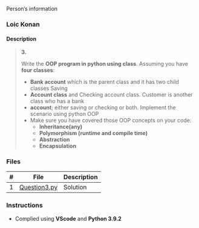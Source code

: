 Person’s information

### Loic Konan

#### Description
>
> **3.**
>
> Write the **OOP program in python using class**. Assuming you have **four classes**:
>
> - **Bank account** which is the parent class and it has two child classes Saving
> - **Account class** and Checking account class. Customer is another class who has a bank
> - **account**; either saving or checking or both. Implement the scenario using python OOP
> - Make sure you have covered those OOP concepts on your code:
>   - **Inheritance(any)**
>   - **Polymorphism (runtime and compile time)**
>   - **Abstraction**
>   - **Encapsulation**
>
### Files

|   #   | File                         | Description |
| :---: | ---------------------------- | ----------- |
|   1   | [Question3.py](Question3.py) | Solution    |

### Instructions

- Complied using **VScode** and **Python 3.9.2**
